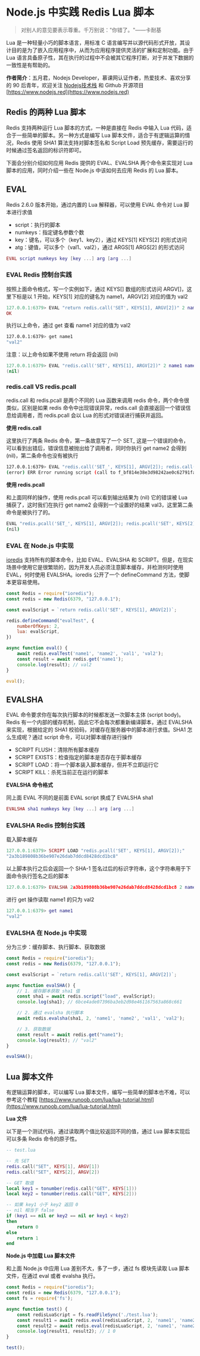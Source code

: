 # Node.js 中实践 Redis Lua 脚本

> 对别人的意见要表示尊重。千万别说："你错了。"——卡耐基

Lua 是一种轻量小巧的脚本语言，用标准 C 语言编写并以源代码形式开放，其设计目的是为了嵌入应用程序中，从而为应用程序提供灵活的扩展和定制功能。由于 Lua 语言具备原子性，其在执行的过程中不会被其它程序打断，对于并发下数据的一致性是有帮助的。

**作者简介**：五月君，Nodejs Developer，慕课网认证作者，热爱技术、喜欢分享的 90 后青年，欢迎关注 [Nodejs技术栈](https://nodejsred.oss-cn-shanghai.aliyuncs.com/node_roadmap_wx.jpg?x-oss-process=style/may) 和 Github 开源项目 [https://www.nodejs.red](https://www.nodejs.red)

## Redis 的两种 Lua 脚本

Redis 支持两种运行 Lua 脚本的方式，一种是直接在 Redis 中输入 Lua 代码，适合于一些简单的脚本。另一种方式是编写 Lua 脚本文件，适合于有逻辑运算的情况，Redis 使用 SHA1 算法支持对脚本签名和 Script Load 预先缓存，需要运行的时候通过签名返回的标识符即可。

下面会分别介绍如何应用 Redis 提供的 EVAL、EVALSHA 两个命令来实现对 Lua 脚本的应用，同时介绍一些在 Node.js 中该如何去应用 Redis 的 Lua 脚本。

## EVAL

Redis 2.6.0 版本开始，通过内置的 Lua 解释器，可以使用 EVAL 命令对 Lua 脚本进行求值

* script：执行的脚本
* numkeys：指定键名参数个数
* key：键名，可以多个（key1、key2），通过 KEYS[1] KEYS[2] 的形式访问
* atg：键值，可以多个（val1、val2），通过 ARGS[1] ARGS[2] 的形式访问

```lua
EVAL script numkeys key [key ...] arg [arg ...]
```

### EVAL Redis 控制台实践

按照上面命令格式，写一个实例如下，通过 KEYS[] 数组的形式访问 ARGV[]，这里下标是以 1 开始，KEYS[1] 对应的键名为 name1，ARGV[2] 对应的值为 val2

```lua
127.0.0.1:6379> EVAL "return redis.call('SET', KEYS[1], ARGV[2])" 2 name1 name2 val1 val2
OK
```

执行以上命令，通过 get 查看 name1 对应的值为 val2

```bash
127.0.0.1:6379> get name1
"val2"
```

注意：以上命令如果不使用 return 将会返回 (nil)

```lua
127.0.0.1:6379> EVAL "redis.call('SET', KEYS[1], ARGV[2])" 2 name1 name2 val1 val2
(nil)
```

### redis.call VS redis.pcall

redis.call 和 redis.pcall 是两个不同的 Lua 函数来调用 redis 命令，两个命令很类似，区别是如果 redis 命令中出现错误异常，redis.call 会直接返回一个错误信息给调用者，而 redis.pcall 会以 Lua 的形式对错误进行捕获并返回。

**使用 redis.call**

这里执行了两条 Redis 命令，第一条故意写了一个 SET_ 这是一个错误的命令，可以看到出错后，错误信息被抛出给了调用者，同时你执行 get name2 会得到 (nil)，第二条命令也没有被执行

```bash
127.0.0.1:6379> EVAL "redis.call('SET_', KEYS[1], ARGV[2]); redis.call('SET', KEYS[2], ARGV[3])" 2 name1 name2 val1 val2 val3
(error) ERR Error running script (call to f_bf814e38e3d98242ae0c62791fa299f04e757a7d): @user_script:1: @user_script: 1: Unknown Redis command called from Lua script 
```
**使用 redis.pcall**

和上面同样的操作，使用 redis.pcall 可以看到输出结果为 (nil) 它的错误被 Lua 捕获了，这时我们在执行 get name2 会得到一个设置好的结果 val3，这里第二条命令是被执行了的。

```bash
EVAL "redis.pcall('SET_', KEYS[1], ARGV[2]); redis.pcall('SET', KEYS[2], ARGV[3])" 2 name1 name2 val1 val2 val3
(nil)
```

### EVAL 在 Node.js 中实现

[ioredis](https://github.com/luin/ioredis) 支持所有的脚本命令，比如 EVAL、EVALSHA 和 SCRIPT。但是，在现实场景中使用它是很繁琐的，因为开发人员必须注意脚本缓存，并检测何时使用 EVAL，何时使用 EVALSHA。ioredis 公开了一个 defineCommand 方法，使脚本更容易使用。

```js
const Redis = require("ioredis");
const redis = new Redis(6379, "127.0.0.1");

const evalScript = `return redis.call('SET', KEYS[1], ARGV[2])`;

redis.defineCommand("evalTest", {
    numberOfKeys: 2,
    lua: evalScript,
})

async function eval() {
    await redis.evalTest('name1', 'name2', 'val1', 'val2');
    const result = await redis.get('name1');
    console.log(result); // val2
}

eval();
```

## EVALSHA

EVAL 命令要求你在每次执行脚本的时候都发送一次脚本主体 (script body)。Redis 有一个内部的缓存机制，因此它不会每次都重新编译脚本，通过 EVALSHA 来实现，根据给定的 SHA1 校验码，对缓存在服务器中的脚本进行求值。SHA1 怎么生成呢？通过 script 命令，可以对脚本缓存进行操作

* SCRIPT FLUSH：清除所有脚本缓存
* SCRIPT EXISTS：检查指定的脚本是否存在于脚本缓存
* SCRIPT LOAD：将一个脚本装入脚本缓存，但并不立即运行它
* SCRIPT KILL：杀死当前正在运行的脚本

**EVALSHA 命令格式**

同上面 EVAL 不同的是前面 EVAL script 换成了 EVALSHA sha1

```lua
EVALSHA sha1 numkeys key [key ...] arg [arg ...]
```

### EVALSHA Redis 控制台实践

载入脚本缓存

```lua
127.0.0.1:6379> SCRIPT LOAD "redis.pcall('SET', KEYS[1], ARGV[2]);"
"2a3b189808b36be907e26dab7ddcd8428dcd1bc8"
```

以上脚本执行之后会返回一个 SHA-1 签名过后的标识字符串，这个字符串用于下面命令执行签名之后的脚本

```lua
127.0.0.1:6379> EVALSHA 2a3b189808b36be907e26dab7ddcd8428dcd1bc8 2 name1 name2 val1 val2
```

进行 get 操作读取 name1 的只为 val2

```lua
127.0.0.1:6379> get name1
"val2"
```

### EVALSHA 在 Node.js 中实现

分为三步：缓存脚本、执行脚本、获取数据

```js
const Redis = require("ioredis");
const redis = new Redis(6379, "127.0.0.1");

const evalScript = `return redis.call('SET', KEYS[1], ARGV[2])`;

async function evalSHA() {
    // 1. 缓存脚本获取 sha1 值
    const sha1 = await redis.script("load", evalScript);
    console.log(sha1); // 6bce4ade07396ba3eb2d98e461167563a868c661

    // 2. 通过 evalsha 执行脚本
    await redis.evalsha(sha1, 2, 'name1', 'name2', 'val1', 'val2');

    // 3. 获取数据
    const result = await redis.get("name1");
    console.log(result); // "val2"
}

evalSHA();
```

## Lua 脚本文件

有逻辑运算的脚本，可以编写 Lua 脚本文件，编写一些简单的脚本也不难，可以参考这个教程 [https://www.runoob.com/lua/lua-tutorial.html](https://www.runoob.com/lua/lua-tutorial.html)

**Lua 文件**

以下是一个测试代码，通过读取两个值比较返回不同的值，通过 Lua 脚本实现后可以多条 Redis 命令的原子性。

```lua
-- test.lua

-- 先 SET
redis.call("SET", KEYS[1], ARGV[1])
redis.call("SET", KEYS[2], ARGV[2])

-- GET 取值
local key1 = tonumber(redis.call("GET", KEYS[1]))
local key2 = tonumber(redis.call("GET", KEYS[2]))

-- 如果 key1 小于 key2 返回 0
-- nil 相当于 false
if (key1 == nil or key2 == nil or key1 < key2) 
then 
    return 0
else 
    return 1
end
```

**Node.js 中加载 Lua 脚本文件**

和上面 Node.js 中应用 Lua 差别不大，多了一步，通过 fs 模块先读取 Lua 脚本文件，在通过 eval 或者 evalsha 执行。

```js
const Redis = require("ioredis");
const redis = new Redis(6379, "127.0.0.1");
const fs = require('fs');

async function test() {
    const redisLuaScript = fs.readFileSync('./test.lua');
    const result1 = await redis.eval(redisLuaScript, 2, 'name1', 'name2', 20, 10);
    const result2 = await redis.eval(redisLuaScript, 2, 'name1', 'name2', 10, 20);
    console.log(result1, result2); // 1 0
}

test();
```